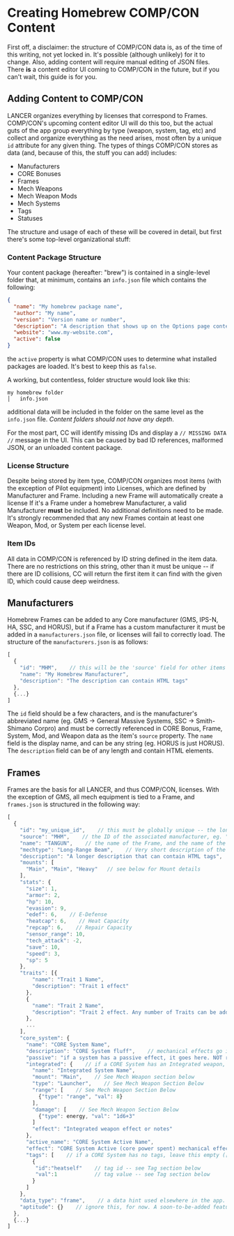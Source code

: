 # Creating Homebrew COMP/CON Content
First off, a disclaimer: the structure of COMP/CON data is, as of the time of this writing, not yet locked in. It's possible (although unlikely) for it to change. Also, adding content will require manual editing of JSON files. There **is** a content editor UI coming to COMP/CON in the future, but if you can't wait, this guide is for you.

## Adding Content to COMP/CON
LANCER organizes everything by licenses that correspond to Frames. COMP/CON's upcoming content editor UI will do this too, but the actual guts of the app group everything by type (weapon, system, tag, etc) and collect and organize everything as the need arises, most often by a unique `id` attribute for any given thing. The types of things COMP/CON stores as data (and, because of this, the stuff you can add) includes:
- Manufacturers
- CORE Bonuses
- Frames
- Mech Weapons
- Mech Weapon Mods
- Mech Systems
- Tags
- Statuses

The structure and usage of each of these will be covered in detail, but first there's some top-level organizational stuff:

### Content Package Structure
Your content package (hereafter: "brew") is contained in a single-level folder that, at minimum, contains an `info.json` file which contains the following:
```json
{
  "name": "My homebrew package name",
  "author": "My name",
  "version": "Version name or number",
  "description": "A description that shows up on the Options page content toggle",
  "website": "www.my-website.com",
  "active": false
}
```
the `active` property is what COMP/CON uses to determine what installed packages are loaded. It's best to keep this as `false`.

A working, but contentless, folder structure would look like this:

```
my homebrew folder
│   info.json
```

additional data will be included in the folder on the same level as the `info.json` file. _Content folders should not have any depth_.

For the most part, CC will identify missing IDs and display a `// MISSING DATA //` message in the UI. This can be caused by bad ID references, malformed JSON, or an unloaded content package.

### License Structure

Despite being stored by item type, COMP/CON organizes most items (with the exception of Pilot equipment) into Licenses, which are defined by Manufacturer and Frame. Including a new Frame will automatically create a license If it's a Frame under a homebrew Manufacturer, a valid Manufacturer **must** be included. No additional definitions need to be made.
It's strongly recommended that any new Frames contain at least one Weapon, Mod, or System per each license level.

### Item IDs

All data in COMP/CON is referenced by ID string defined in the item data. There are no restrictions on this string, other than it must be unique -- if there are ID collisions, CC will return the first item it can find with the given ID, which could cause deep weirdness.

## Manufacturers

Homebrew Frames can be added to any Core manufacturer (GMS, IPS-N, HA, SSC, and HORUS), but if a Frame has a custom manufacturer it must be added in a `manufacturers.json` file, or licenses will fail to correctly load. The structure of the `manufacturers.json` is as follows:
```js
[
  {
    "id": "MHM",    // this will be the 'source' field for other items
    "name": "My Homebrew Manufacturer",
    "description": "The description can contain HTML tags"
  },
  {...}
]
```
The `id` field should be a few characters, and is the manufacturer's abbreviated name (eg. GMS -> General Massive Systems, SSC -> Smith-Shimano Corpro) and must be correctly referenced in CORE Bonus, Frame, System, Mod, and Weapon data as the item's `source` property. The  `name` field is the display name, and can be any string (eg. HORUS is just HORUS). The `description` field can be of any length and contain HTML elements.

## Frames
Frames are the basis for all LANCER, and thus COMP/CON, licenses. With the exception of GMS, all mech equipment is tied to a Frame, and `frames.json` is structured in the following way:
```js
[
  {
    "id": "my_unique_id",    // this must be globally unique -- the longer, the better
    "source": "MHM",    // the ID of the associated manufacturer, eg. "IPS-N"
    "name": "TANGUN",    // the name of the Frame, and the name of the License. Should be all caps.
    "mechtype": "Long-Range Beam",    // Very short description of the mech
    "description": "A longer description that can contain HTML tags",
    "mounts": [
      "Main", "Main", "Heavy"   // see below for Mount details
    ],
    "stats": {
      "size": 1,
      "armor": 2,
      "hp": 10,
      "evasion": 9,
      "edef": 6,    // E-Defense
      "heatcap": 6,    // Heat Capacity
      "repcap": 6,    // Repair Capacity
      "sensor_range": 10,
      "tech_attack": -2,
      "save": 10,
      "speed": 3,
      "sp": 5
    },
    "traits": [{
        "name": "Trait 1 Name",
        "description": "Trait 1 effect"
      },
      {
        "name": "Trait 2 Name",
        "description": "Trait 2 effect. Any number of Traits can be added"
      },
      ...
    ],
    "core_system": {
      "name": "CORE System Name",
      "description": "CORE System fluff",    // mechanical effects go in 'effect'
      "passive": "if a system has a passive effect, it goes here. NOT required.",
      "integrated": {    // if a CORE System has an Integrated weapon, this will be copied to all loadouts. NOT required.
        "name": "Integrated System Name",
        "mount": "Main",    // See Mech Weapon section below
        "type": "Launcher",    // See Mech Weapon Section Below
        "range": [    // See Mech Weapon Section Below
          {"type": "range", "val": 8}
        ],
        "damage": [    // See Mech Weapon Section Below
          {"type": energy, "val": "1d6+3"
        ]
        "effect": "Integrated weapon effect or notes"
      },
      "active_name": "CORE System Active Name",
      "effect": "CORE System Active (core power spent) mechanical effect",
      "tags": [    // if a CORE System has no tags, leave this empty ([])
        {
         "id":"heatself"    // tag id -- see Tag section below
         "val":1            // tag value -- see Tag section below
        }
      ]
    },
    "data_type": "frame",    // a data hint used elsewhere in the app. Keep this as "frame"
    "aptitude": {}    // ignore this, for now. A soon-to-be-added feature
  },
  {...}
]
```